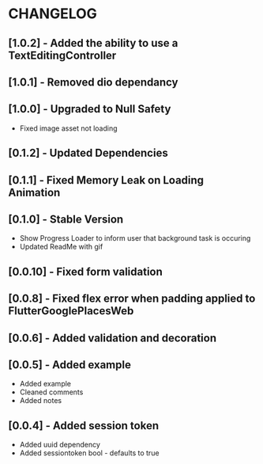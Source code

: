 # CHANGELOG

## [1.0.2] - Added the ability to use a TextEditingController

## [1.0.1] - Removed dio dependancy

## [1.0.0] - Upgraded to Null Safety

* Fixed image asset not loading

## [0.1.2] - Updated Dependencies

## [0.1.1] - Fixed Memory Leak on Loading Animation

## [0.1.0] - Stable Version

* Show Progress Loader to inform user that background task is occuring
* Updated ReadMe with gif

## [0.0.10] - Fixed form validation

## [0.0.8] - Fixed flex error when padding applied to FlutterGooglePlacesWeb

## [0.0.6] - Added validation and decoration

## [0.0.5] - Added example

* Added example
* Cleaned comments
* Added notes

## [0.0.4] - Added session token

* Added uuid dependency
* Added sessiontoken bool - defaults to true
